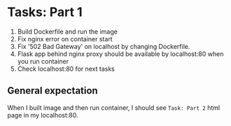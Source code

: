 # Tasks: Part 1

1. Build Dockerfile and run the image
2. Fix nginx error on container start
3. Fix '502 Bad Gateway' on localhost by changing Dockerfile.
4. Flask app behind nginx proxy should be available by localhost:80 when you run container
5. Check localhost:80 for next tasks

## General expectation

When I built image and then run container, I should see `Task: Part 2` html page in my localhost:80.
